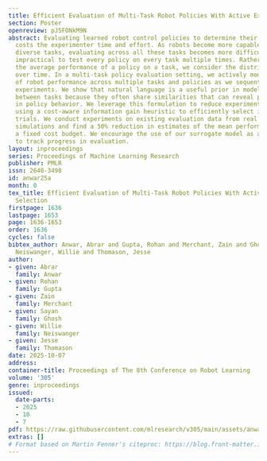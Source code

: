 ```yaml
---
title: Efficient Evaluation of Multi-Task Robot Policies With Active Experiment Selection
section: Poster
openreview: pJ5FONkM9N
abstract: Evaluating learned robot control policies to determine their performance
  costs the experimenter time and effort. As robots become more capable in accomplishing
  diverse tasks, evaluating across all these tasks becomes more difficult as it is
  impractical to test every policy on every task multiple times. Rather than considering
  the average performance of a policy on a task, we consider the distribution of performance
  over time. In a multi-task policy evaluation setting, we actively model the distribution
  of robot performance across multiple tasks and policies as we sequentially execute
  experiments. We show that natural language is a useful prior in modeling relationships
  between tasks because they often share similarities that can reveal potential relationships
  in policy behavior. We leverage this formulation to reduce experimenter effort by
  using a cost-aware information gain heuristic to efficiently select informative
  trials. We conduct experiments on existing evaluation data from real robots and
  simulations and find a 50% reduction in estimates of the mean performance given
  a fixed cost budget. We encourage the use of our surrogate model as a scalable approach
  to track progress in evaluation.
layout: inproceedings
series: Proceedings of Machine Learning Research
publisher: PMLR
issn: 2640-3498
id: anwar25a
month: 0
tex_title: Efficient Evaluation of Multi-Task Robot Policies With Active Experiment
  Selection
firstpage: 1636
lastpage: 1653
page: 1636-1653
order: 1636
cycles: false
bibtex_author: Anwar, Abrar and Gupta, Rohan and Merchant, Zain and Ghosh, Sayan and
  Neiswanger, Willie and Thomason, Jesse
author:
- given: Abrar
  family: Anwar
- given: Rohan
  family: Gupta
- given: Zain
  family: Merchant
- given: Sayan
  family: Ghosh
- given: Willie
  family: Neiswanger
- given: Jesse
  family: Thomason
date: 2025-10-07
address:
container-title: Proceedings of The 8th Conference on Robot Learning
volume: '305'
genre: inproceedings
issued:
  date-parts:
  - 2025
  - 10
  - 7
pdf: https://raw.githubusercontent.com/mlresearch/v305/main/assets/anwar25a/anwar25a.pdf
extras: []
# Format based on Martin Fenner's citeproc: https://blog.front-matter.io/posts/citeproc-yaml-for-bibliographies/
---
```

